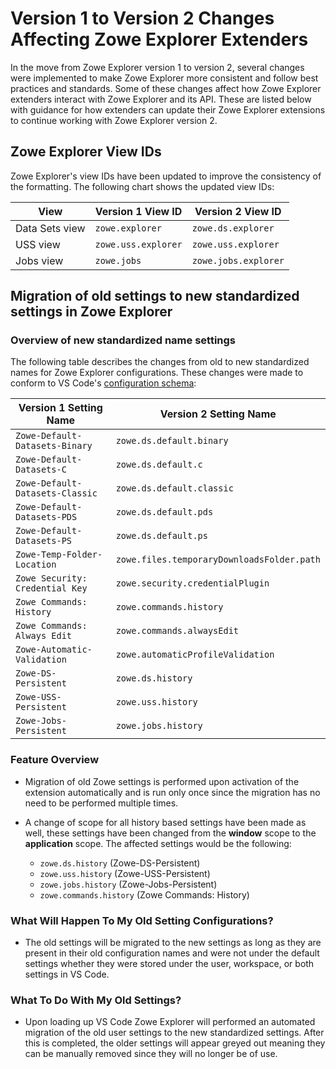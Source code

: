 # Version 1 to Version 2 Changes Affecting Zowe Explorer Extenders

In the move from Zowe Explorer version 1 to version 2, several changes were implemented to make Zowe Explorer more consistent and follow best practices and standards. Some of these changes affect how Zowe Explorer extenders interact with Zowe Explorer and its API. These are listed below with guidance for how extenders can update their Zowe Explorer extensions to continue working with Zowe Explorer version 2.

## Zowe Explorer View IDs

Zowe Explorer's view IDs have been updated to improve the consistency of the formatting. The following chart shows the updated view IDs:

| View           | Version 1 View ID   | Version 2 View ID    |
| -------------- | ------------------- | -------------------- |
| Data Sets view | `zowe.explorer`     | `zowe.ds.explorer`   |
| USS view       | `zowe.uss.explorer` | `zowe.uss.explorer`  |
| Jobs view      | `zowe.jobs`         | `zowe.jobs.explorer` |

## Migration of old settings to new standardized settings in Zowe Explorer

### Overview of new standardized name settings

The following table describes the changes from old to new standardized names for Zowe Explorer configurations. These changes were made to conform to VS Code's [configuration schema](https://code.visualstudio.com/api/references/contribution-points#Configuration-schema):

| Version 1 Setting Name          | Version 2 Setting Name                     |
| ------------------------------- | ------------------------------------------ |
| `Zowe-Default-Datasets-Binary`  | `zowe.ds.default.binary`                   |
| `Zowe-Default-Datasets-C`       | `zowe.ds.default.c`                        |
| `Zowe-Default-Datasets-Classic` | `zowe.ds.default.classic`                  |
| `Zowe-Default-Datasets-PDS`     | `zowe.ds.default.pds`                      |
| `Zowe-Default-Datasets-PS`      | `zowe.ds.default.ps`                       |
| `Zowe-Temp-Folder-Location`     | `zowe.files.temporaryDownloadsFolder.path` |
| `Zowe Security: Credential Key` | `zowe.security.credentialPlugin`           |
| `Zowe Commands: History`        | `zowe.commands.history`                    |
| `Zowe Commands: Always Edit`    | `zowe.commands.alwaysEdit`                 |
| `Zowe-Automatic-Validation`     | `zowe.automaticProfileValidation`          |
| `Zowe-DS-Persistent`            | `zowe.ds.history`                          |
| `Zowe-USS-Persistent`           | `zowe.uss.history`                         |
| `Zowe-Jobs-Persistent`          | `zowe.jobs.history`                        |

### Feature Overview

- Migration of old Zowe settings is performed upon activation of the extension automatically and is run only once since the migration has no need to be performed multiple times.

- A change of scope for all history based settings have been made as well, these settings have been changed from the **window** scope to the **application** scope. The affected settings would be the following:
  - `zowe.ds.history` (Zowe-DS-Persistent)
  - `zowe.uss.history` (Zowe-USS-Persistent)
  - `zowe.jobs.history` (Zowe-Jobs-Persistent)
  - `zowe.commands.history` (Zowe Commands: History)

### What Will Happen To My Old Setting Configurations?

- The old settings will be migrated to the new settings as long as they are present in their old configuration names and were not under the default settings whether they were stored under the user, workspace, or both settings in VS Code.

### What To Do With My Old Settings?

- Upon loading up VS Code Zowe Explorer will performed an automated migration of the old user settings to the new standardized settings. After this is completed, the older settings will appear greyed out meaning they can be manually removed since they will no longer be of use.
